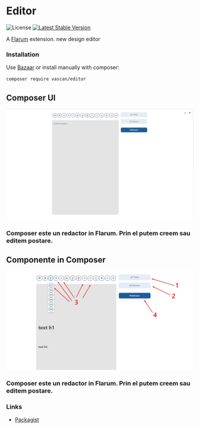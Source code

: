 # Editor

![License](https://img.shields.io/badge/license-MIT-blue.svg) [![Latest Stable Version](https://img.shields.io/packagist/v/vascan/editor.svg)](https://packagist.org/packages/vascan/editor)

A [Flarum](http://flarum.org) extension. new design editor

### Installation

Use [Bazaar](https://discuss.flarum.org/d/5151-flagrow-bazaar-the-extension-marketplace) or install manually with composer:

```sh
composer require vascan/editor
```

## Composer UI

![Composer UI!](/resources/images_readme/ui.jpg "Composer UI")

### Composer este un redactor in Flarum. Prin el putem creem sau editem postare.

## Componente in Composer

![options!](/resources/images_readme/options.jpg "options")

### Composer este un redactor in Flarum. Prin el putem creem sau editem postare.

### Links

- [Packagist](https://packagist.org/packages/vascan/editor)
